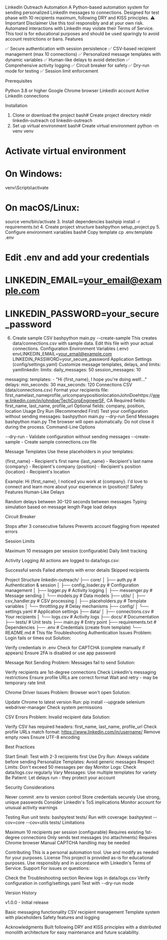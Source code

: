 LinkedIn Outreach Automation
A Python-based automation system for sending personalized LinkedIn messages to connections. Designed for test phase with 10 recipients maximum, following DRY and KISS principles.
⚠️ Important Disclaimer
Use this tool responsibly and at your own risk. Automated interactions with LinkedIn may violate their Terms of Service. This tool is for educational purposes and should be used sparingly to avoid account restrictions or bans.
Features

✅ Secure authentication with session persistence
✅ CSV-based recipient management (max 10 connections)
✅ Personalized message templates with dynamic variables
✅ Human-like delays to avoid detection
✅ Comprehensive activity logging
✅ Circuit breaker for safety
✅ Dry-run mode for testing
✅ Session limit enforcement

Prerequisites

Python 3.8 or higher
Google Chrome browser
LinkedIn account
Active LinkedIn connections

Installation
1. Clone or download the project
bash# Create project directory
mkdir linkedin-outreach
cd linkedin-outreach
2. Set up virtual environment
bash# Create virtual environment
python -m venv venv

# Activate virtual environment
# On Windows:
venv\Scripts\activate
# On macOS/Linux:
source venv/bin/activate
3. Install dependencies
bashpip install -r requirements.txt
4. Create project structure
bashpython setup_project.py
5. Configure environment variables
bash# Copy template
cp .env.template .env

# Edit .env and add your credentials
# LINKEDIN_EMAIL=your_email@example.com
# LINKEDIN_PASSWORD=your_secure_password
6. Create sample CSV
bashpython main.py --create-sample
This creates data/connections.csv with sample data. Edit this file with your actual connections.
Configuration
Environment Variables (.env)
envLINKEDIN_EMAIL=your_email@example.com
LINKEDIN_PASSWORD=your_secure_password
Application Settings (config/settings.yaml)
Customize message templates, delays, and limits:
yamllinkedin:
  limits:
    daily_messages: 50
    session_messages: 10
    
messaging:
  templates:
    - "Hi {first_name}, I hope you're doing well!..."
  delays:
    min_seconds: 30
    max_seconds: 120
Connections CSV (data/connections.csv)
Format your recipients file:
first_namelast_nameprofile_urlcompanypositionlocationJohnDoehttps://www.linkedin.com/in/johndoe/TechCorpEngineerSF, CA
Required fields: first_name, last_name, profile_url
Optional fields: company, position, location
Usage
Dry Run (Recommended First)
Test your configuration without sending messages:
bashpython main.py --dry-run
Send Messages
bashpython main.py
The browser will open automatically. Do not close it during the process.
Command-Line Options

--dry-run - Validate configuration without sending messages
--create-sample - Create sample connections.csv file

Message Templates
Use these placeholders in your templates:

{first_name} - Recipient's first name
{last_name} - Recipient's last name
{company} - Recipient's company
{position} - Recipient's position
{location} - Recipient's location

Example:
Hi {first_name}, I noticed you work at {company}. I'd love to connect and learn more about your experience in {position}!
Safety Features
Human-Like Delays

Random delays between 30-120 seconds between messages
Typing simulation based on message length
Page load delays

Circuit Breaker

Stops after 3 consecutive failures
Prevents account flagging from repeated errors

Session Limits

Maximum 10 messages per session (configurable)
Daily limit tracking

Activity Logging
All actions are logged to data/logs.csv:

Successful sends
Failed attempts with error details
Skipped recipients

Project Structure
linkedin-outreach/
├── core/
│   ├── auth.py              # Authentication & session
│   ├── config_loader.py     # Configuration management
│   ├── logger.py            # Activity logging
│   ├── messenger.py         # Message sending
│   └── models.py            # Data models
├── utils/
│   ├── csv_handler.py       # CSV processing
│   ├── placeholders.py      # Template variables
│   └── throttling.py        # Delay mechanisms
├── config/
│   └── settings.yaml        # Application settings
├── data/
│   ├── connections.csv      # Your recipients
│   └── logs.csv            # Activity logs
├── docs/                    # Documentation
├── tests/                   # Unit tests
├── main.py                  # Entry point
├── requirements.txt         # Dependencies
├── .env                     # Credentials (create from template)
└── README.md               # This file
Troubleshooting
Authentication Issues
Problem: Login fails or times out
Solution:

Verify credentials in .env
Check for CAPTCHA (complete manually if appears)
Ensure 2FA is disabled or use app password

Message Not Sending
Problem: Messages fail to send
Solution:

Verify recipients are 1st-degree connections
Check LinkedIn's messaging restrictions
Ensure profile URLs are correct format
Wait and retry - may be temporary rate limit

Chrome Driver Issues
Problem: Browser won't open
Solution:

Update Chrome to latest version
Run: pip install --upgrade selenium webdriver-manager
Check system permissions

CSV Errors
Problem: Invalid recipient data
Solution:

Verify CSV has required headers: first_name, last_name, profile_url
Check profile URLs match format: https://www.linkedin.com/in/username/
Remove empty rows
Ensure UTF-8 encoding

Best Practices

Start Small: Test with 2-3 recipients first
Use Dry Run: Always validate before sending
Personalize Templates: Avoid generic messages
Respect Limits: Don't exceed 50 messages per day
Monitor Logs: Check data/logs.csv regularly
Vary Messages: Use multiple templates for variety
Be Patient: Let delays run - they protect your account

Security Considerations

Never commit .env to version control
Store credentials securely
Use strong, unique passwords
Consider LinkedIn's ToS implications
Monitor account for unusual activity warnings

Testing
Run unit tests:
bashpytest tests/
Run with coverage:
bashpytest --cov=core --cov=utils tests/
Limitations

Maximum 10 recipients per session (configurable)
Requires existing 1st-degree connections
Only sends text messages (no attachments)
Requires Chrome browser
Manual CAPTCHA handling may be needed

Contributing
This is a personal automation tool. Use and modify as needed for your purposes.
License
This project is provided as-is for educational purposes. Use responsibly and in accordance with LinkedIn's Terms of Service.
Support
For issues or questions:

Check the Troubleshooting section
Review logs in data/logs.csv
Verify configuration in config/settings.yaml
Test with --dry-run mode

Version History

v1.0.0 - Initial release

Basic messaging functionality
CSV recipient management
Template system with placeholders
Safety features and logging



Acknowledgments
Built following DRY and KISS principles with a distributed monolith architecture for easy maintenance and future scalability.